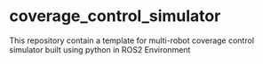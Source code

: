 # coverage_control_simulator
This repository contain a template for multi-robot coverage control simulator built using python in ROS2 Environment
